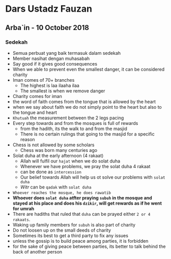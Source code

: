# Dars Ustadz Fauzan

## **Arba`in** - 10 October 2018

### **Sedekah**

- Semua perbuat yang baik termasuk dalam sedekah
- Member nasihat dengan muhasabah
- Say good if it gives good consequences
- When we able to prevent even the smallest danger, it can be considered charity
- Iman comes of 70+ branches
  - The highest is laa ilaaha ilaa
  - The smallest is when we remove danger
- Charity comes for iman
- the word of faith comes from the tongue that is allowed by the heart
- when we say about faith we do not simply point to the heart but also to the tongue and heart
- `Khutuah` the measurement between the 2 legs pacing
- Every step towards and from the mosques is full of rewards
  - from the hadith, its the walk to and from the masjid
  - There is no certain rulings that going to the masjid for a specific reason
- Chess is not allowed by some scholars
  - Chess was born many centuries ago
- Solat duha at the early afternoon (4 rakaat)
  - Allah will fulfil our `hajat` when we do solat duha
  - Whenever we have problems, we pray the solat duha 4 rakaat
  - can be done as `intercession`
  - Our belief towards Allah will help us ot solve our problems with `solat duha`
  - _Witr_ can be `qadak` with `solat duha`
- `Whoever reaches the mosque, he does rawatib`
- **Whoever does `solat duha` atfter praying `subuh` in the mosque and stayed at his place and does his `dzikir`, will get rewards as if he went for umrah**
- There are hadiths that ruled that `duha` can be prayed either `2 or 4 rakaats`.
- Waking up family members for `subuh` is also part of charity
- Do not loosen up on the small deeds of charity
- Sometimes its best to get a third party to fix any issues
- unless the gossip is to build peace among parties, it is forbidden
- for the sake of giving peace between parties, its better to talk behind the back of another person

